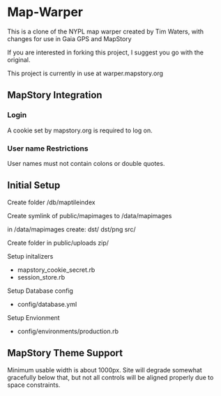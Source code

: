 Map-Warper
===============

This is a clone of the NYPL map warper created by Tim Waters, with changes for use in Gaia GPS and MapStory

If you are interested in forking this project, I suggest you go with the original.

This project is currently in use at warper.mapstory.org


## MapStory Integration

### Login
A cookie set by mapstory.org is required to log on.

### User name Restrictions
User names must not contain colons or double quotes.

## Initial Setup

Create folder /db/maptileindex

Create symlink of public/mapimages to /data/mapimages

in /data/mapimages create:
	dst/
	dst/png
	src/

Create folder in public/uploads
	zip/


Setup initalizers

 * mapstory_cookie_secret.rb
 * session_store.rb

Setup Database config

 * config/database.yml

Setup Envionment

 * config/environments/production.rb

## MapStory Theme Support

Minimum usable width is about 1000px. Site will degrade somewhat gracefully
below that, but not all controls will be aligned properly due to space constraints.